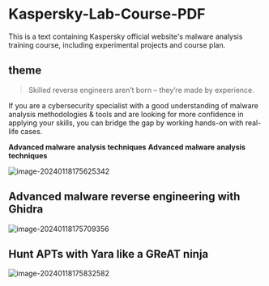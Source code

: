 # Kaspersky-Lab-Course-PDF
This is a text containing Kaspersky official website's malware analysis training course, including experimental projects and course plan.

## theme

>  Skilled reverse engineers aren’t born – they’re made by experience.

 If you are a cybersecurity specialist with a good understanding of malware analysis methodologies & tools and are looking for more confidence in applying your skills, you can bridge the gap by working hands-on with real-life cases.

**Advanced malware** **analysis techniques** **Advanced malware** **analysis techniques** 

![image-20240118175625342](https://githubwiki.oss-cn-shanghai.aliyuncs.com/img/typroa/image-20240118175625342.png)

## **Advanced malware** **reverse engineering** **with Ghidra**

![image-20240118175709356](https://githubwiki.oss-cn-shanghai.aliyuncs.com/img/typroa/image-20240118175709356.png)

## **Hunt APTs with Yara** **like a GReAT ninja**

![image-20240118175832582](https://githubwiki.oss-cn-shanghai.aliyuncs.com/img/typroa/image-20240118175832582.png)
